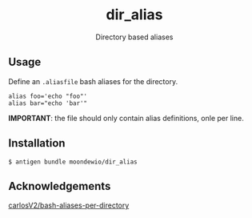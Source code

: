 <h1 align="center">dir_alias</h1>
<p align="center">Directory based aliases</p>

## Usage

Define an `.aliasfile` bash aliases for the directory.

```
alias foo='echo "foo"'
alias bar="echo 'bar'"
```

**IMPORTANT**: the file should only contain alias definitions, onle per line.

## Installation

```
$ antigen bundle moondewio/dir_alias
```

## Acknowledgements

[carlosV2/bash-aliases-per-directory](https://github.com/carlosV2/bash-aliases-per-directory)
